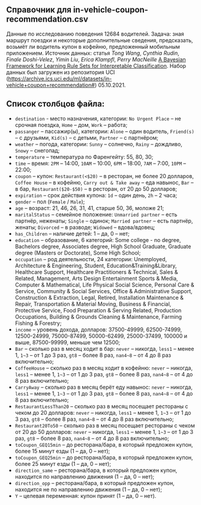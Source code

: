
## Справочник для **in-vehicle-coupon-recommendation.csv**

Данные по исследованию поведения 12684 водителей. Задача: зная маршрут поездки и некоторые дополнительные сведения, предсказать, возьмёт ли водитель купон в кофейню, предложенный мобильным приложением. Источник данных: статья *Tong Wang*, *Cynthia Rudin*, *Finale Doshi-Velez*, *Yimin Liu*, *Erica Klampfl*, *Perry MacNeille* [A Bayesian Framework for Learning Rule Sets for Interpretable Classification](https://jmlr.org/papers/volume18/16-003/16-003.pdf). Набор данных был загружен из репозитория UCI (<https://archive.ics.uci.edu/ml/datasets/in-vehicle+coupon+recommendation#>) 05.10.2021.    

## Список столбцов файла:   

* `destination` - место назначения, категории: `No Urgent Place` – не срочная поездка, `Home` – дом, `Work` – работа;  
* `passanger` – пассажир(ы), категории: `Alone` – один водитель, `Friend(s)` – с друзьями, `Kid(s)` – с детьми, `Partner` – с партнёром;   
* `weather` – погода, категории: `Sunny` – солнечно, `Rainy` – дождливо, `Snowy` – снегопад;   
* `temperature` – температура по Фаренгейту: 55, 80, 30;  
* `time` – время: `2PM` – 14:00, `10AM` – 10:00, `6PM` – 18:00, `7AM` – 7:00, `10PM` – 22:00;   
* `coupon` – купон: `Restaurant(<$20)` – в ресторан, не более 20 долларов, `Coffee House` – в кофейню, `Carry out & Take away` – еда навынос, `Bar` – в бар, `Restaurant($20-$50)` – в ресторан, от 20 до 50 долларов;   
* `expiration` – срок действия купона: `1d` – один день, `2h` – 2 часа;   
* `gender` – пол (`Female` / `Male`);   
* `age` – возраст: 21, 46, 26, 31, 41, старше 50, 36, моложе 21;   
* `maritalStatus` – семейное положение: `Unmarried partner` – есть партнёр, неженаты; `Single` – одинок; `Married partner` – есть партнёр, женаты; `Divorced` – в разводе; `Widowed` – вдова/вдовец;   
* `has_Children` – наличие детей: 1 – да, 0 – нет;   
* `education` – образование, 6 категорий: Some college - no degree, Bachelors degree, Associates degree, High School Graduate, Graduate degree (Masters or Doctorate), Some High School;   
* `occupation` – род деятельности, 24 категории: Unemployed, Architecture & Engineering, Student, Education&Training&Library, Healthcare Support, Healthcare Practitioners & Technical, Sales & Related, Management, Arts Design Entertainment Sports & Media, Computer & Mathematical, Life Physical Social Science, Personal Care & Service, Community & Social Services, Office & Administrative Support, Construction & Extraction, Legal, Retired, Installation Maintenance & Repair, Transportation & Material Moving, Business & Financial, Protective Service, Food Preparation & Serving Related, Production Occupations, Building & Grounds Cleaning & Maintenance, Farming Fishing & Forestry;   
* `income` – уровень дохода, долларов: 37500-49999, 62500-74999, 12500-24999, 75000-87499, 50000-62499, 25000-37499, 100000 и выше, 87500-99999, меньше чем 12500;   
* `Bar` – сколько раз в месяц ходит в бар: `never` – никогда, `less1` – менее 1, `1~3` – от 1 до 3 раз, `gt8` – более 8 раз, `nan4~8` – от 4 до 8 раз включительно;  
* `CoffeeHouse` – сколько раз в месяц ходит в кофейню: `never` – никогда, `less1` – менее 1, `1~3` – от 1 до 3 раз, `gt8` – более 8 раз, `nan4~8` – от 4 до 8 раз включительно;  
* `CarryAway` – сколько раз в месяц берёт еду навынос: `never` – никогда, `less1` – менее 1, `1~3` – от 1 до 3 раз, `gt8` – более 8 раз, `nan4~8` – от 4 до 8 раз включительно;  
* `RestaurantLessThan20` – сколько раз в месяц посещает рестораны с чеком до 20 долларов: `never` – никогда, `less1` – менее 1, `1~3` – от 1 до 3 раз, `gt8` – более 8 раз, `nan4~8` – от 4 до 8 раз включительно;  
* `Restaurant20To50` – сколько раз в месяц посещает рестораны с чеком от 20 до 50 долларов: `never` – никогда, `less1` – менее 1, `1~3` – от 1 до 3 раз, `gt8` – более 8 раз, `nan4~8` – от 4 до 8 раз включительно;  
* `toCoupon_GEQ15min` – до ресторана/бара, в который предложен купон, более 15 минут езды (1 – да, 0 – нет);   
* `toCoupon_GEQ25min` – до ресторана/бара, в который предложен купон, более 25 минут езды (1 – да, 0 – нет);   
* `direction_same` – ресторана/бара, в который предложен купон, находится по направлению движения (1 – да, 0 – нет);  
* `direction_opp` – ресторана/бара, в который предложен купон, находится не по направлению движения (1 – да, 0 – нет);  
* `Y` – целевая переменная: купон принят (1 – да, 0 – нет).   